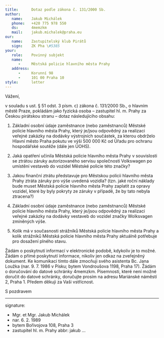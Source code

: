 ```yaml
---
title:      Dotaz podle zákona č. 131/2000 Sb.
author:
   name:    Jakub Michálek
   phone:   +420 775 978 550
   ds:      4memzkm
   mail:    jakub.michalek@praha.eu
our:
   name:    Zastupitelský klub Pirátů
   sign:    ZK Pha \#5385
your:
   role:    Povinný subjekt
   name:    
      -     Městská policie hlavního města Prahy
   address:
      -     Korunní 98
      -     101 00 Praha 10
style:      letter
---
```


Vážení,

v souladu s ust. § 51 odst. 3 písm. c) zákona č. 131/2000 Sb., o hlavním městě Praze, pokládám jako fyzická osoba – zastupitel hl. m. Prahy za Českou pirátskou stranu – dotaz následujícího obsahu:

1. Základní osobní údaje zaměstnance (nebo zaměstnanců) Městské policie hlavního města Prahy, který je/jsou odpovědný za realizaci veřejné zakázky na dodávky výstrojních součástek, za kterou obdrželo Hlavní město Praha pokutu ve výši 500 000 Kč od Úřadu pro ochranu hospodářské soutěže (dále jen ÚOHS). 

2. Jaká opatření učinila Městská policie hlavního města Prahy v souvislosti se ztrátou záruky autorizovaného servisu společnosti Volkswagen po umístění vestaveb do vozidel Městské policie této značky? 

3. Jakou finanční ztrátu představuje pro Městskou policii hlavního města Prahy ztráta záruky pro výše uvedená vozidla? (tzn. jaké roční náklady bude muset Městská policie hlavního města Prahy zaplatit za opravy vozidel, které by byly pokryty ze záruky v případě, že by tato nebyla ztracena?)

4. Základní osobní údaje zaměstnance (nebo zaměstnanců) Městské policie hlavního města Prahy, který je/jsou odpovědný za realizaci veřejné zakázky na dodávky vestaveb do vozidel značky Wolksvagen zmíněných výše.

5. Kolik má v současnosti strážníků Městská policie hlavního města Prahy a kolik strážníků Městská policie hlavního města Prahy aktuálně potřebuje pro dosažení plného stavu. 

Žádám o poskytnutí informací v elektronické podobě, kdykoliv je to možné. Žádám o přímé poskytnutí informace, nikoliv jen odkaz na zveřejněný dokument. Ke komunikaci tímto dále zmocňuji svého asistenta Bc. Jana Loužka (nar. 9. 7. 1986 v Písku; bytem Vondroušova 1198, Praha 17). Žádám o doručování do datové schránky 4memzkm. Písemnosti, které není možné doručit do datové schránky, doručujte prosím na adresu Mariánské náměstí 2, Praha 1. Předem děkuji za Vaši vstřícnost.

S pozdravem

---
signature: 
  - Mgr. et Mgr. Jakub Michálek
  - nar. 6. 2. 1989
  - bytem Bořivojova 108, Praha 3
  - zastupitel hl. m. Prahy
abbr:       jakub
...
